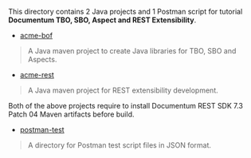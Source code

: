This directory contains 2 Java projects and 1 Postman script for tutorial **Documentum TBO, SBO, Aspect and REST Extensibility**.

* [acme-bof](/rest-bof-sample/acme-bof)
>  A Java maven project to create Java libraries for TBO, SBO and Aspects.

* [acme-rest](/rest-bof-sample/acme-rest)
>  A Java maven project for REST extensibility development.

Both of the above projects require to install Documentum REST SDK 7.3 Patch 04 Maven artifacts before build.

* [postman-test](/rest-bof-sample/postman-test)
>  A directory for Postman test script files in JSON format.